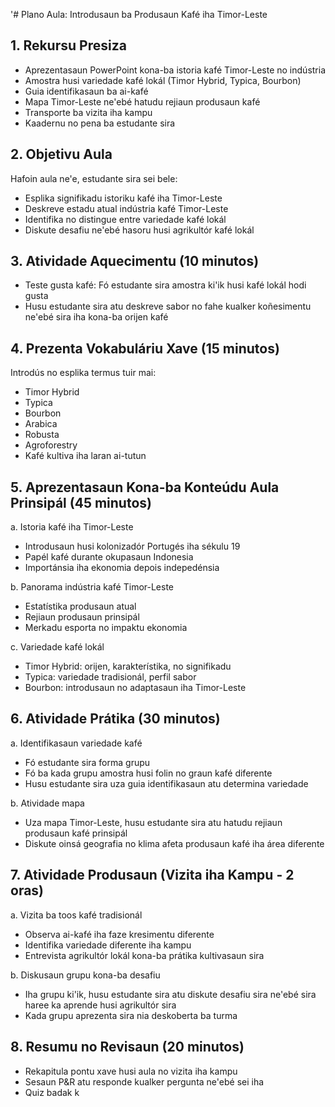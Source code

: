 '# Plano Aula: Introdusaun ba Produsaun Kafé iha Timor-Leste

## 1. Rekursu Presiza

- Aprezentasaun PowerPoint kona-ba istoria kafé Timor-Leste no indústria
- Amostra husi variedade kafé lokál (Timor Hybrid, Typica, Bourbon)
- Guia identifikasaun ba ai-kafé
- Mapa Timor-Leste ne'ebé hatudu rejiaun produsaun kafé
- Transporte ba vizita iha kampu
- Kaadernu no pena ba estudante sira

## 2. Objetivu Aula

Hafoin aula ne'e, estudante sira sei bele:
- Esplika signifikadu istoriku kafé iha Timor-Leste
- Deskreve estadu atual indústria kafé Timor-Leste
- Identifika no distingue entre variedade kafé lokál
- Diskute desafiu ne'ebé hasoru husi agrikultór kafé lokál

## 3. Atividade Aquecimentu (10 minutos)

- Teste gusta kafé: Fó estudante sira amostra ki'ik husi kafé lokál hodi gusta
- Husu estudante sira atu deskreve sabor no fahe kualker koñesimentu ne'ebé sira iha kona-ba orijen kafé

## 4. Prezenta Vokabuláriu Xave (15 minutos)

Introdús no esplika termus tuir mai:
- Timor Hybrid
- Typica
- Bourbon
- Arabica
- Robusta
- Agroforestry
- Kafé kultiva iha laran ai-tutun

## 5. Aprezentasaun Kona-ba Konteúdu Aula Prinsipál (45 minutos)

a. Istoria kafé iha Timor-Leste
   - Introdusaun husi kolonizadór Portugés iha sékulu 19
   - Papél kafé durante okupasaun Indonesia
   - Importánsia iha ekonomia depois indepedénsia

b. Panorama indústria kafé Timor-Leste
   - Estatístika produsaun atual
   - Rejiaun produsaun prinsipál
   - Merkadu esporta no impaktu ekonomia

c. Variedade kafé lokál
   - Timor Hybrid: orijen, karakterístika, no signifikadu
   - Typica: variedade tradisionál, perfil sabor
   - Bourbon: introdusaun no adaptasaun iha Timor-Leste

## 6. Atividade Prátika (30 minutos)

a. Identifikasaun variedade kafé
   - Fó estudante sira forma grupu
   - Fó ba kada grupu amostra husi folin no graun kafé diferente
   - Husu estudante sira uza guia identifikasaun atu determina variedade

b. Atividade mapa
   - Uza mapa Timor-Leste, husu estudante sira atu hatudu rejiaun produsaun kafé prinsipál
   - Diskute oinsá geografia no klima afeta produsaun kafé iha área diferente

## 7. Atividade Produsaun (Vizita iha Kampu - 2 oras)

a. Vizita ba toos kafé tradisionál
   - Observa ai-kafé iha faze kresimentu diferente
   - Identifika variedade diferente iha kampu
   - Entrevista agrikultór lokál kona-ba prátika kultivasaun sira

b. Diskusaun grupu kona-ba desafiu
   - Iha grupu ki'ik, husu estudante sira atu diskute desafiu sira ne'ebé sira haree ka aprende husi agrikultór sira
   - Kada grupu aprezenta sira nia deskoberta ba turma 

## 8. Resumu no Revisaun (20 minutos)

- Rekapitula pontu xave husi aula no vizita iha kampu
- Sesaun P&R atu responde kualker pergunta ne'ebé sei iha
- Quiz badak k